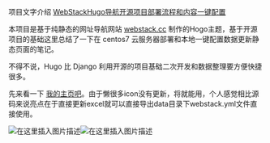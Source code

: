 项目文字介绍 [WebStackHugo导航开源项目部署流程和内容一键配置](https://datayang.blog.csdn.net/article/details/127744116)

本项目是基于纯静态的网址导航网站 [webstack.cc](https://github.com/WebStackPage/WebStackPage.github.io) 制作的Hogo主题，基于开源项目的基础这里总结了一下在 centos7 云服务器部署和本地一键配置数据更新静态页面的笔记。

不得不说，Hugo 比 Django 利用开源的项目基础二次开发和数据整理要方便快捷很多。

先来看一下 [我的主页吧](https://www.datayang.cn/)。由于懒很多icon没有更新，将就能用，个人感觉相比源码来说亮点在于直接更新excel就可以直接导出data目录下webstack.yml文件直接使用。

![在这里插入图片描述](https://img-blog.csdnimg.cn/08cf246dc61c4b319ea6c9de9bffd188.png)![在这里插入图片描述](https://img-blog.csdnimg.cn/9f4e4cbdaf424bdd821c30b7f82147ca.png)
